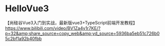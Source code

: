 # HelloVue3
【尚硅谷Vue3入门到实战，最新版vue3+TypeScript前端开发教程】 https://www.bilibili.com/video/BV1Za4y1r7KE/?p=32&amp;share_source=copy_web&amp;vd_source=5936ba5eb51c726b05c2bf1a92b40fbb
